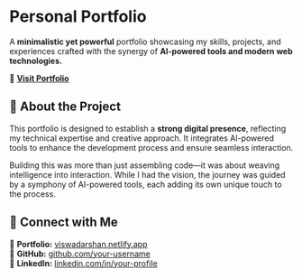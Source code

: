 # Personal Portfolio

A **minimalistic yet powerful** portfolio showcasing my skills, projects, and experiences crafted with the synergy of **AI-powered tools and modern web technologies.**

🔗 **[Visit Portfolio](https://viswadarshan.netlify.app/)**

## 📌 About the Project
This portfolio is designed to establish a **strong digital presence**, reflecting my technical expertise and creative approach. It integrates AI-powered tools to enhance the development process and ensure seamless interaction.

Building this was more than just assembling code—it was about weaving intelligence into interaction. While I had the vision, the journey was guided by a symphony of AI-powered tools, each adding its own unique touch to the process.

## 🎯 Connect with Me
💼 **Portfolio:** [viswadarshan.netlify.app](https://viswadarshan.netlify.app/)  
🐙 **GitHub:** [github.com/your-username](https://github.com/viswadarshan-024)  
🔗 **LinkedIn:** [linkedin.com/in/your-profile](https://linkedin.com/in/your-profile)